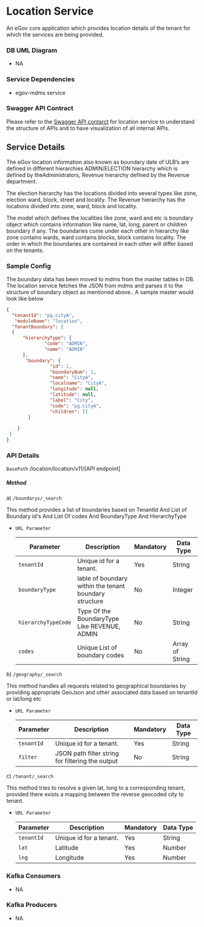 # Location Service

An eGov core application which provides location details of the tenant for which the services are being provided.
### DB UML Diagram

- NA

### Service Dependencies
- egov-mdms service

### Swagger API Contract

Please refer to the [Swagger API contarct](https://editor.swagger.io/?url=https://raw.githubusercontent.com/egovernments/egov-services/master/docs/location/contracts/v11-0-0.yml#!/) for location service to understand the structure of APIs and to have visualization of all internal APIs.


## Service Details

The eGov location information also known as boundary date of ULB’s are defined in  different hierarchies ADMIN/ELECTION hierarchy which is defined by theAdministrators, Revenue hierarchy defined by the Revenue department.

The election hierarchy has the locations divided into several types like zone, election ward, block, street  and locality. The Revenue hierarchy has the locations divided into zone, ward, block and locality.

The model which defines the localities like zone, ward and etc is boundary object which contains information like name, lat, long, parent or children boundary if any. The boundaries come under each other in hierarchy like zone contains wards, ward contains blocks, block contains locality. The order in which the boundaries are contained in each other will differ based on the tenants.
### Sample Config

The boundary data has been moved to mdms from the master tables in DB. The location service fetches the JSON from mdms and parses it to the structure of boundary object as mentioned above.. A sample master would look like below

```json
{
  "tenantId": "pg.cityA",
   "moduleName": "location",
  "TenantBoundary": [
  {
      "hierarchyType": {
              "code": "ADMIN",
              "name": "ADMIN"
      },
       "boundary": {
                "id": 1,
                "boundaryNum": 1,
                "name": "CityA",
                "localname": "CityA",
                "longitude": null,
                "latitude": null,
                "label": "City",
                "code": "pg.cityA",
                "children": []
        }
  
    }
 ]
}
```
### API Details

`BasePath` /location/location/v11/[API endpoint]

##### Method
a) `/boundarys/_search`

This method provides a list of boundaries based on TenantId And List of Boundary id's And List Of codes And BoundaryType And HierarchyType
- `URL Parameter`

    | Parameter                                 | Description                                                       | Mandatory  |   Data Type      |
    | ----------------------------------------- | ------------------------------------------------------------------| -----------|------------------|
    | `tenantId`                                | Unique id for a tenant.                                           | Yes        | String           |
    | `boundaryType`                            | lable of boundary within the tenant boundary structure            | No         | Integer          |
    | `hierarchyTypeCode`                       | Type Of the BoundaryType Like REVENUE, ADMIN                      | No         | String           |
    | `codes`                                   | Unique List of boundary codes                                     | No         | Array of String  | 
    
b) `/geography/_search`

This method handles all requests related to geographical boundaries by providing appropriate GeoJson and other associated data based on tenantId or lat/long etc

- `URL Parameter`

    | Parameter                                 | Description                                                       | Mandatory  |   Data Type      |
    | ----------------------------------------- | ------------------------------------------------------------------| -----------|------------------|
    | `tenantId`                                | Unique id for a tenant.                                           | Yes        | String           |
    | `filter`                                  | JSON path filter string for filtering the output                  | No         | String           |

c) `/tenant/_search`

This method tries to resolve a given lat, long to a corresponding tenant, provided there exists a mapping between the reverse geocoded city to tenant.

- `URL Parameter`

    | Parameter                                 | Description                                                       | Mandatory  |   Data Type      |
    | ----------------------------------------- | ------------------------------------------------------------------| -----------|------------------|
    | `tenantId`                                | Unique id for a tenant.                                           | Yes        | String           |
    | `lat`                                     | Latitude                                                          | Yes        | Number           |
    | `lng`                                     | Longitude                                                         | Yes        | Number           |
    




### Kafka Consumers

- NA

### Kafka Producers

- NA